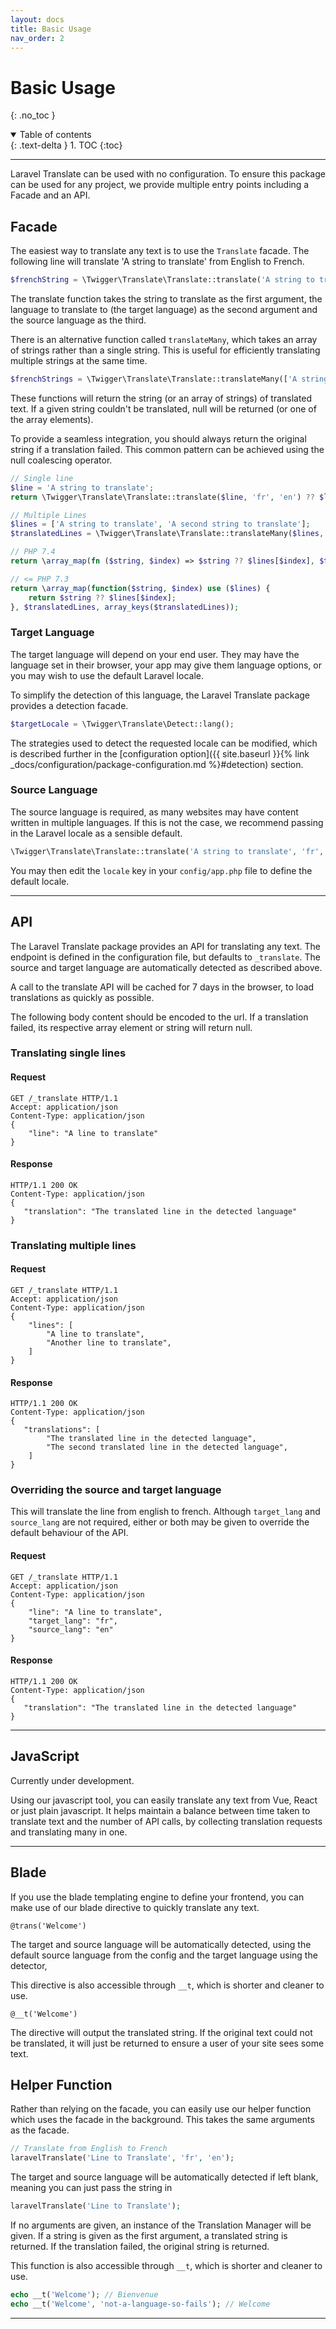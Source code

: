 ```yaml
---
layout: docs
title: Basic Usage
nav_order: 2
---
```


# Basic Usage
{: .no_toc }

<details open markdown="block">
  <summary>
    Table of contents
  </summary>
  {: .text-delta }
1. TOC
{:toc}
</details>

---

Laravel Translate can be used with no configuration. To ensure this package can be used for any project, we provide multiple entry points including a Facade and an API. 

## Facade


The easiest way to translate any text is to use the ```Translate``` facade. The following line will translate 'A string to translate' from English to French.

```php
$frenchString = \Twigger\Translate\Translate::translate('A string to translate', 'fr', 'en');
```

The translate function takes the string to translate as the first argument, the language to translate to (the target language) as the second argument and the source language as the third.

There is an alternative function called ```translateMany```, which takes an array of strings rather than a single string. This is useful for efficiently translating multiple strings at the same time.

```php
$frenchStrings = \Twigger\Translate\Translate::translateMany(['A string to translate', 'A second string to translate'], 'fr', 'en');
```

These functions will return the string (or an array of strings) of translated text. If a given string couldn't be translated, null will be returned (or one of the array elements).

To provide a seamless integration, you should always return the original string if a translation failed. This common pattern can be achieved using the null coalescing operator.

```php
// Single line
$line = 'A string to translate';
return \Twigger\Translate\Translate::translate($line, 'fr', 'en') ?? $line;

// Multiple Lines
$lines = ['A string to translate', 'A second string to translate'];
$translatedLines = \Twigger\Translate\Translate::translateMany($lines, 'fr', 'en');

// PHP 7.4
return \array_map(fn ($string, $index) => $string ?? $lines[$index], $translatedLines, array_keys($translatedLines));

// <= PHP 7.3
return \array_map(function($string, $index) use ($lines) {
    return $string ?? $lines[$index];
}, $translatedLines, array_keys($translatedLines));

```

### Target Language

The target language will depend on your end user. They may have the language set in their browser, your app may give them language options, or you may wish to use the default Laravel locale.

To simplify the detection of this language, the Laravel Translate package provides a detection facade.

```php
$targetLocale = \Twigger\Translate\Detect::lang();
```

The strategies used to detect the requested locale can be modified, which is described further in the [configuration option]({{ site.baseurl }}{% link _docs/configuration/package-configuration.md %}#detection) section.

### Source Language

The source language is required, as many websites may have content written in multiple languages. If this is not the case, we recommend passing in the Laravel locale as a sensible default.

```php
\Twigger\Translate\Translate::translate('A string to translate', 'fr', \Illuminate\Support\Facades\App::getLocale());
```

You may then edit the ```locale``` key in your ```config/app.php``` file to define the default locale.

---

## API

The Laravel Translate package provides an API for translating any text. The endpoint is defined in the configuration file, but defaults to ```_translate```. The source and target language are automatically detected as described above.

A call to the translate API will be cached for 7 days in the browser, to load translations as quickly as possible.

The following body content should be encoded to the url. If a translation failed, its respective array element or string will return null.

### Translating single lines

#### Request

```http
GET /_translate HTTP/1.1
Accept: application/json
Content-Type: application/json
{
    "line": "A line to translate"
}
```

#### Response

```http
HTTP/1.1 200 OK
Content-Type: application/json
{
   "translation": "The translated line in the detected language"
}
```

### Translating multiple lines

#### Request

```http
GET /_translate HTTP/1.1
Accept: application/json
Content-Type: application/json
{
    "lines": [
        "A line to translate",
        "Another line to translate",
    ]
}
```

#### Response

```http
HTTP/1.1 200 OK
Content-Type: application/json
{
   "translations": [
        "The translated line in the detected language",
        "The second translated line in the detected language",
    ]
}
```

### Overriding the source and target language

This will translate the line from english to french. Although ```target_lang``` and ```source_lang``` are not required, either or both may be given to override the default behaviour of the API.
#### Request

```http
GET /_translate HTTP/1.1
Accept: application/json
Content-Type: application/json
{
    "line": "A line to translate",
    "target_lang": "fr",
    "source_lang": "en"
}
```

#### Response

```http
HTTP/1.1 200 OK
Content-Type: application/json
{
   "translation": "The translated line in the detected language"
}
```


---

## JavaScript

Currently under development.

Using our javascript tool, you can easily translate any text from Vue, React or just plain javascript. It helps maintain a balance between time taken to translate text and the number of API calls, by collecting translation requests and translating many in one.

---

## Blade

If you use the blade templating engine to define your frontend, you can make use of our blade directive to quickly translate any text.

```blade
@trans('Welcome') 
```
The target and source language will be automatically detected, using the default source language from the config and the target language using the detector,

This directive is also accessible through ```__t```, which is shorter and cleaner to use.

```blade
@__t('Welcome')
```

The directive will output the translated string. If the original text could not be translated, it will just be returned to ensure a user of your site sees some text.

## Helper Function

Rather than relying on the facade, you can easily use our helper function which uses the facade in the background. This takes the same arguments as the facade.

```php
// Translate from English to French
laravelTranslate('Line to Translate', 'fr', 'en');
```

The target and source language will be automatically detected if left blank, meaning you can just pass the string in

```php
laravelTranslate('Line to Translate');
```

If no arguments are given, an instance of the Translation Manager will be given. If a string is given as the first argument, a translated string is returned. If the translation failed, the original string is returned.

This function is also accessible through ```__t```, which is shorter and cleaner to use.

```php
echo __t('Welcome'); // Bienvenue
echo __t('Welcome', 'not-a-language-so-fails'); // Welcome
```
---
